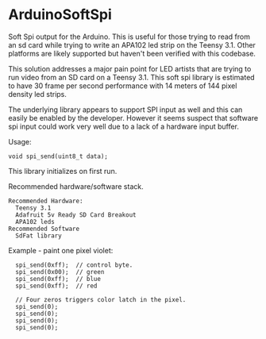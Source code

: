 # ArduinoSoftSpi
Soft Spi output for the Arduino. This is useful for those trying to read from an sd card while trying to write an APA102 led strip on the Teensy 3.1. Other platforms are likely supported but haven't been verified with this codebase.

This solution addresses a major pain point for LED artists that are trying to run video from an SD card on a Teensy 3.1. This soft spi library is estimated to have 30 frame per second performance with 14 meters of 144 pixel density led strips.

The underlying library appears to support SPI input as well and this can easily be enabled by the developer. However it seems suspect that software spi input could work very well due to a lack of a hardware input buffer.

Usage:

    void spi_send(uint8_t data);

This library initializes on first run.

Recommended hardware/software stack.

    Recommended Hardware:
      Teensy 3.1
      Adafruit 5v Ready SD Card Breakout
      APA102 leds
    Recommended Software
      SdFat library

Example - paint one pixel violet:

      spi_send(0xff);  // control byte.
      spi_send(0x00);  // green
      spi_send(0xff);  // blue
      spi_send(0xff);  // red
      
      // Four zeros triggers color latch in the pixel.
      spi_send(0);
      spi_send(0);
      spi_send(0);
      spi_send(0);
